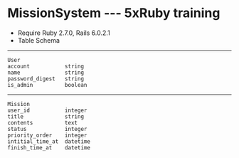 # MissionSystem --- 5xRuby training

* Require Ruby 2.7.0, Rails 6.0.2.1
* Table Schema

----
    User
    account           string
    name              string
    password_digest   string
    is_admin          boolean

----
    Mission
    user_id           integer
    title             string
    contents          text
    status            integer
    priority_order    integer
    intitial_time_at  datetime
    finish_time_at    datetime

